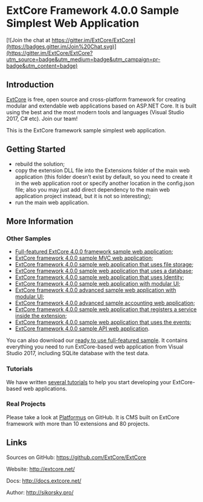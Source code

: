 # ExtCore Framework 4.0.0 Sample Simplest Web Application

[![Join the chat at https://gitter.im/ExtCore/ExtCore](https://badges.gitter.im/Join%20Chat.svg)](https://gitter.im/ExtCore/ExtCore?utm_source=badge&utm_medium=badge&utm_campaign=pr-badge&utm_content=badge)

## Introduction

[ExtCore](https://github.com/ExtCore/ExtCore) is free, open source and cross-platform framework for creating
modular and extendable web applications based on ASP.NET Core. It is built using the best and the most modern
tools and languages (Visual Studio 2017, C# etc). Join our team!

This is the ExtCore framework sample simplest web application.

## Getting Started

* rebuild the solution;
* copy the extension DLL file into the Extensions folder of the main web application (this folder doesn’t exist by default,
so you need to create it in the web application root or specify another location in the config.json file; also you may just
add direct dependency to the main web application project instead, but it is not so interesting);
* run the main web application.

## More Information

### Other Samples

* [Full-featured ExtCore 4.0.0 framework sample web application](https://github.com/ExtCore/ExtCore-Sample);
* [ExtCore framework 4.0.0 sample MVC web application](https://github.com/ExtCore/ExtCore-Sample-Mvc);
* [ExtCore framework 4.0.0 sample web application that uses file storage](https://github.com/ExtCore/ExtCore-Sample-FileStorage);
* [ExtCore framework 4.0.0 sample web application that uses a database](https://github.com/ExtCore/ExtCore-Sample-Data);
* [ExtCore framework 4.0.0 sample web application that uses Identity](https://github.com/ExtCore/ExtCore-Sample-Identity);
* [ExtCore framework 4.0.0 sample web application with modular UI](https://github.com/ExtCore/ExtCore-Sample-Modular-Ui);
* [ExtCore framework 4.0.0 advanced sample web application with modular UI](https://github.com/ExtCore/ExtCore-Sample-Modular-Ui-Adv);
* [ExtCore framework 4.0.0 advanced sample accounting web application](https://github.com/ExtCore/ExtCore-Sample-Accounting);
* [ExtCore framework 4.0.0 sample web application that registers a service inside the extension](https://github.com/ExtCore/ExtCore-Sample-Service);
* [ExtCore framework 4.0.0 sample web application that uses the events](https://github.com/ExtCore/ExtCore-Sample-Events);
* [ExtCore framework 4.0.0 sample API web application](https://github.com/ExtCore/ExtCore-Sample-Api).

You can also download our [ready to use full-featured sample](http://extcore.net/files/ExtCore-Sample-4.0.0.zip).
It contains everything you need to run ExtCore-based web application from Visual Studio 2017, including SQLite
database with the test data.

### Tutorials

We have written [several tutorials](http://docs.extcore.net/en/latest/getting_started/index.html)
to help you start developing your ExtCore-based web applications.

### Real Projects

Please take a look at [Platformus](https://github.com/Platformus/Platformus) on GitHub. It is CMS
built on ExtCore framework with more than 10 extensions and 80 projects.

## Links

Sources on GitHub: https://github.com/ExtCore/ExtCore

Website: http://extcore.net/

Docs: http://docs.extcore.net/

Author: http://sikorsky.pro/